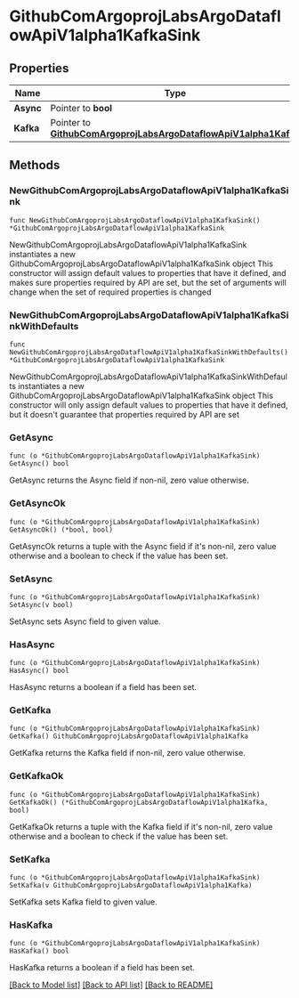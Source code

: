# GithubComArgoprojLabsArgoDataflowApiV1alpha1KafkaSink

## Properties

Name | Type | Description | Notes
------------ | ------------- | ------------- | -------------
**Async** | Pointer to **bool** |  | [optional] 
**Kafka** | Pointer to [**GithubComArgoprojLabsArgoDataflowApiV1alpha1Kafka**](GithubComArgoprojLabsArgoDataflowApiV1alpha1Kafka.md) |  | [optional] 

## Methods

### NewGithubComArgoprojLabsArgoDataflowApiV1alpha1KafkaSink

`func NewGithubComArgoprojLabsArgoDataflowApiV1alpha1KafkaSink() *GithubComArgoprojLabsArgoDataflowApiV1alpha1KafkaSink`

NewGithubComArgoprojLabsArgoDataflowApiV1alpha1KafkaSink instantiates a new GithubComArgoprojLabsArgoDataflowApiV1alpha1KafkaSink object
This constructor will assign default values to properties that have it defined,
and makes sure properties required by API are set, but the set of arguments
will change when the set of required properties is changed

### NewGithubComArgoprojLabsArgoDataflowApiV1alpha1KafkaSinkWithDefaults

`func NewGithubComArgoprojLabsArgoDataflowApiV1alpha1KafkaSinkWithDefaults() *GithubComArgoprojLabsArgoDataflowApiV1alpha1KafkaSink`

NewGithubComArgoprojLabsArgoDataflowApiV1alpha1KafkaSinkWithDefaults instantiates a new GithubComArgoprojLabsArgoDataflowApiV1alpha1KafkaSink object
This constructor will only assign default values to properties that have it defined,
but it doesn't guarantee that properties required by API are set

### GetAsync

`func (o *GithubComArgoprojLabsArgoDataflowApiV1alpha1KafkaSink) GetAsync() bool`

GetAsync returns the Async field if non-nil, zero value otherwise.

### GetAsyncOk

`func (o *GithubComArgoprojLabsArgoDataflowApiV1alpha1KafkaSink) GetAsyncOk() (*bool, bool)`

GetAsyncOk returns a tuple with the Async field if it's non-nil, zero value otherwise
and a boolean to check if the value has been set.

### SetAsync

`func (o *GithubComArgoprojLabsArgoDataflowApiV1alpha1KafkaSink) SetAsync(v bool)`

SetAsync sets Async field to given value.

### HasAsync

`func (o *GithubComArgoprojLabsArgoDataflowApiV1alpha1KafkaSink) HasAsync() bool`

HasAsync returns a boolean if a field has been set.

### GetKafka

`func (o *GithubComArgoprojLabsArgoDataflowApiV1alpha1KafkaSink) GetKafka() GithubComArgoprojLabsArgoDataflowApiV1alpha1Kafka`

GetKafka returns the Kafka field if non-nil, zero value otherwise.

### GetKafkaOk

`func (o *GithubComArgoprojLabsArgoDataflowApiV1alpha1KafkaSink) GetKafkaOk() (*GithubComArgoprojLabsArgoDataflowApiV1alpha1Kafka, bool)`

GetKafkaOk returns a tuple with the Kafka field if it's non-nil, zero value otherwise
and a boolean to check if the value has been set.

### SetKafka

`func (o *GithubComArgoprojLabsArgoDataflowApiV1alpha1KafkaSink) SetKafka(v GithubComArgoprojLabsArgoDataflowApiV1alpha1Kafka)`

SetKafka sets Kafka field to given value.

### HasKafka

`func (o *GithubComArgoprojLabsArgoDataflowApiV1alpha1KafkaSink) HasKafka() bool`

HasKafka returns a boolean if a field has been set.


[[Back to Model list]](../README.md#documentation-for-models) [[Back to API list]](../README.md#documentation-for-api-endpoints) [[Back to README]](../README.md)


